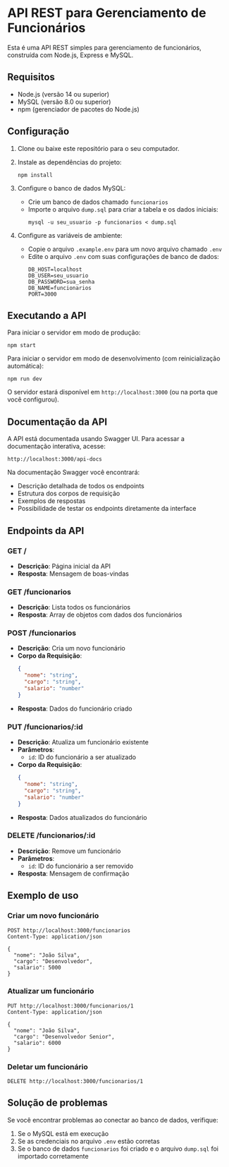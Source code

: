 # API REST para Gerenciamento de Funcionários

Esta é uma API REST simples para gerenciamento de funcionários, construída com Node.js, Express e MySQL.

## Requisitos

- Node.js (versão 14 ou superior)
- MySQL (versão 8.0 ou superior)
- npm (gerenciador de pacotes do Node.js)

## Configuração

1. Clone ou baixe este repositório para o seu computador.

2. Instale as dependências do projeto:
   ```
   npm install
   ```

3. Configure o banco de dados MySQL:
   - Crie um banco de dados chamado `funcionarios`
   - Importe o arquivo `dump.sql` para criar a tabela e os dados iniciais:
     ```
     mysql -u seu_usuario -p funcionarios < dump.sql
     ```

4. Configure as variáveis de ambiente:
   - Copie o arquivo `.example.env` para um novo arquivo chamado `.env`
   - Edite o arquivo `.env` com suas configurações de banco de dados:
     ```
     DB_HOST=localhost
     DB_USER=seu_usuario
     DB_PASSWORD=sua_senha
     DB_NAME=funcionarios
     PORT=3000
     ```

## Executando a API

Para iniciar o servidor em modo de produção:
```
npm start
```

Para iniciar o servidor em modo de desenvolvimento (com reinicialização automática):
```
npm run dev
```

O servidor estará disponível em `http://localhost:3000` (ou na porta que você configurou).

## Documentação da API

A API está documentada usando Swagger UI. Para acessar a documentação interativa, acesse:
```
http://localhost:3000/api-docs
```

Na documentação Swagger você encontrará:
- Descrição detalhada de todos os endpoints
- Estrutura dos corpos de requisição
- Exemplos de respostas
- Possibilidade de testar os endpoints diretamente da interface

## Endpoints da API

### GET /
- **Descrição**: Página inicial da API
- **Resposta**: Mensagem de boas-vindas

### GET /funcionarios
- **Descrição**: Lista todos os funcionários
- **Resposta**: Array de objetos com dados dos funcionários

### POST /funcionarios
- **Descrição**: Cria um novo funcionário
- **Corpo da Requisição**:
  ```json
  {
    "nome": "string",
    "cargo": "string",
    "salario": "number"
  }
  ```
- **Resposta**: Dados do funcionário criado

### PUT /funcionarios/:id
- **Descrição**: Atualiza um funcionário existente
- **Parâmetros**:
  - `id`: ID do funcionário a ser atualizado
- **Corpo da Requisição**:
  ```json
  {
    "nome": "string",
    "cargo": "string",
    "salario": "number"
  }
  ```
- **Resposta**: Dados atualizados do funcionário

### DELETE /funcionarios/:id
- **Descrição**: Remove um funcionário
- **Parâmetros**:
  - `id`: ID do funcionário a ser removido
- **Resposta**: Mensagem de confirmação

## Exemplo de uso

### Criar um novo funcionário
```
POST http://localhost:3000/funcionarios
Content-Type: application/json

{
  "nome": "João Silva",
  "cargo": "Desenvolvedor",
  "salario": 5000
}
```

### Atualizar um funcionário
```
PUT http://localhost:3000/funcionarios/1
Content-Type: application/json

{
  "nome": "João Silva",
  "cargo": "Desenvolvedor Senior",
  "salario": 6000
}
```

### Deletar um funcionário
```
DELETE http://localhost:3000/funcionarios/1
```

## Solução de problemas

Se você encontrar problemas ao conectar ao banco de dados, verifique:
1. Se o MySQL está em execução
2. Se as credenciais no arquivo `.env` estão corretas
3. Se o banco de dados `funcionarios` foi criado e o arquivo `dump.sql` foi importado corretamente 
